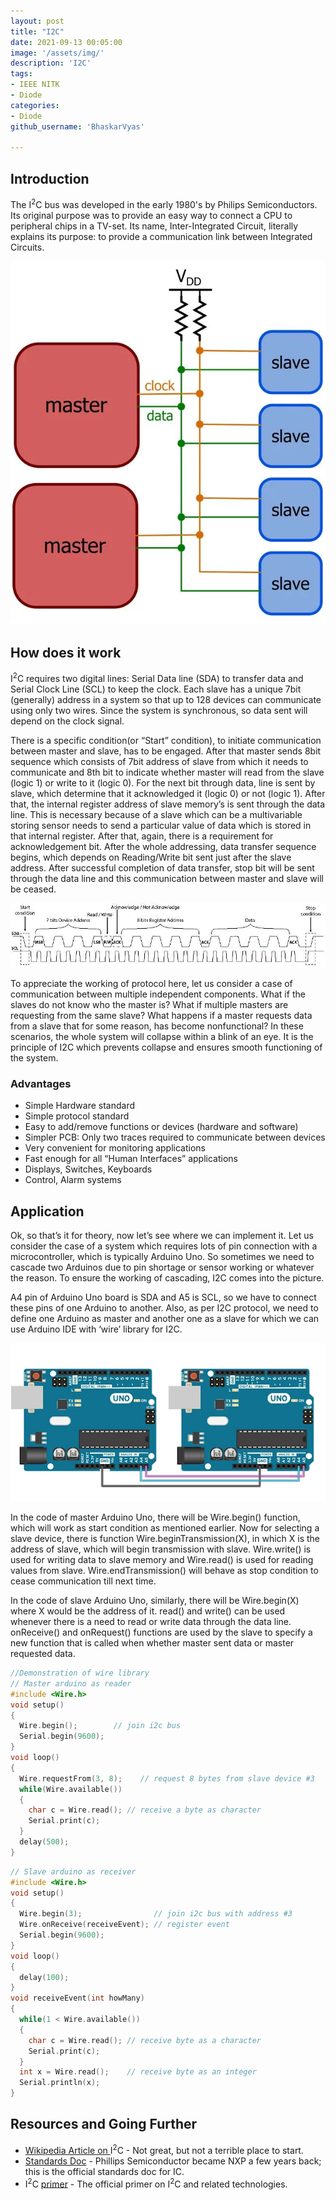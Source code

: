 ```yaml
---
layout: post
title: "I2C"
date: 2021-09-13 00:05:00
image: '/assets/img/'
description: 'I2C'
tags:
- IEEE NITK
- Diode
categories:
- Diode  
github_username: 'BhaskarVyas'

---
```


## **Introduction**

The I<sup>2</sup>C bus was developed in the early 1980's by Philips Semiconductors. Its original purpose was to provide an easy way to connect a CPU to peripheral chips in a TV-set. Its name, Inter-Integrated Circuit, literally explains its purpose: to provide a communication link between Integrated Circuits.

![alt_text](/blog/assets/img/i2c/I2C1.jpg)

## **How does it work**

I<sup>2</sup>C requires two digital lines: Serial Data line (SDA) to transfer data and Serial Clock Line (SCL) to keep the clock. Each slave has a unique 7bit (generally) address in a system so that up to 128 devices can communicate using only two wires. Since the system is synchronous, so data sent will depend on the clock signal.

There is a specific condition(or “Start” condition), to initiate communication between master and slave, has to be engaged. After that master sends 8bit sequence which consists of 7bit address of slave from which it needs to communicate and 8th bit to indicate whether master will read from the slave (logic 1) or write to it (logic 0). For the next bit through data, line is sent by slave, which determine that it acknowledged it (logic 0) or not (logic 1). After that, the internal register address of slave memory’s is sent through the data line. This is necessary because of a slave which can be a multivariable storing sensor needs to send a particular value of data which is stored in that internal register. After that, again, there is a requirement for acknowledgement bit. After the whole addressing, data transfer sequence begins, which depends on Reading/Write bit sent just after the slave address. After successful completion of data transfer, stop bit will be sent through the data line and this communication between master and slave will be ceased.

![alt_text](/blog/assets/img/i2c/I2C2.jpg)

To appreciate the working of protocol here, let us consider a case of communication between multiple independent components. What if the slaves do not know who the master is? What if multiple masters are requesting from the same slave? What happens if a master requests data from a slave that for some reason, has become nonfunctional? In these scenarios, the whole system will collapse within a blink of an eye. It is the principle of I2C which prevents collapse and ensures smooth functioning of the system.

### Advantages

* Simple Hardware standard
* Simple protocol standard
* Easy to add/remove functions or devices (hardware and software)
* Simpler PCB: Only two traces required to communicate between devices
* Very convenient for monitoring applications
* Fast enough for all “Human Interfaces” applications
* Displays, Switches, Keyboards
* Control, Alarm systems

## **Application**

Ok, so that’s it for theory, now let’s see where we can implement it. Let us consider the case of a system which requires lots of pin connection with a microcontroller, which is typically Arduino Uno. So sometimes we need to cascade two Arduinos due to pin shortage or sensor working or whatever the reason. To ensure the working of cascading, I2C comes into the picture.

A4 pin of Arduino Uno board is SDA and A5 is SCL, so we have to connect these pins of one Arduino to another. Also, as per I2C protocol, we need to define one Arduino as master and another one as a slave for which we can use Arduino IDE with ‘wire’ library for I2C.

![alt_text](/blog/assets/img/i2c/I2C3.png)

In the code of master Arduino Uno, there will be Wire.begin() function, which will work as start condition as mentioned earlier. Now for selecting a slave device, there is function Wire.beginTransmission(X), in which X is the address of slave, which will begin transmission with slave. Wire.write() is used for writing data to slave memory and Wire.read() is used for reading values from slave. Wire.endTransmission() will behave as stop condition to cease communication till next time.

In the code of slave Arduino Uno, similarly, there will be Wire.begin(X) where X would be the address of it. read() and write() can be used whenever there is a need to read or write data through the data line. onReceive() and onRequest() functions are used by the slave to specify a new function that is called when whether master sent data or master requested data.

```cpp
//Demonstration of wire library
// Master arduino as reader
#include <Wire.h>
void setup()
{
  Wire.begin();        // join i2c bus
  Serial.begin(9600);
}
void loop()
{
  Wire.requestFrom(3, 8);    // request 8 bytes from slave device #3
  while(Wire.available())    
  { 
    char c = Wire.read(); // receive a byte as character
    Serial.print(c);         
  }
  delay(500);
}
```

```cpp
// Slave arduino as receiver
#include <Wire.h>
void setup()
{
  Wire.begin(3);                // join i2c bus with address #3
  Wire.onReceive(receiveEvent); // register event
  Serial.begin(9600);           
}
void loop()
{
  delay(100);
}
void receiveEvent(int howMany)
{
  while(1 < Wire.available()) 
  {
    char c = Wire.read(); // receive byte as a character
    Serial.print(c);    
  }
  int x = Wire.read();    // receive byte as an integer
  Serial.println(x);       
}
```

## Resources and Going Further

* [Wikipedia Article on ](http://en.wikipedia.org/wiki/I%C2%B2C)I<sup>2</sup>C - Not great, but not a terrible place to start.
* [Standards Doc](http://www.nxp.com/documents/user_manual/UM10204.pdf) - Phillips Semiconductor became NXP a few years back; this is the official standards doc for IC.
* I<sup>2</sup>C [primer](http://www.i2c-bus.org/i2c-bus/) - The official primer on I<sup>2</sup>C and related technologies.
